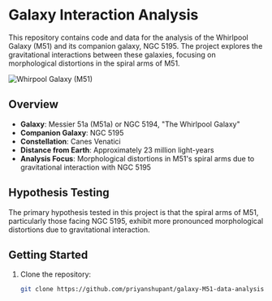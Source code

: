 # Galaxy Interaction Analysis

This repository contains code and data for the analysis of the Whirlpool Galaxy (M51) and its companion galaxy, NGC 5195. The project explores the gravitational interactions between these galaxies, focusing on morphological distortions in the spiral arms of M51.

![Whirpool Galaxy (M51)](https://github.com/priyanshupant/galaxy-M51-data-analysis/assets/50315906/4ac455c7-8539-4648-bafa-cdbedfff3af7)


## Overview

- **Galaxy**: Messier 51a (M51a) or NGC 5194, "The Whirlpool Galaxy"
- **Companion Galaxy**: NGC 5195
- **Constellation**: Canes Venatici
- **Distance from Earth**: Approximately 23 million light-years
- **Analysis Focus**: Morphological distortions in M51's spiral arms due to gravitational interaction with NGC 5195


## Hypothesis Testing

The primary hypothesis tested in this project is that the spiral arms of M51, particularly those facing NGC 5195, exhibit more pronounced morphological distortions due to gravitational interaction.

## Getting Started

1. Clone the repository:

   ```bash
   git clone https://github.com/priyanshupant/galaxy-M51-data-analysis.git
